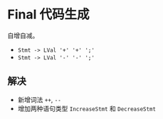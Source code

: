 # Final 代码生成

自增自减。

- `Stmt -> LVal '+' '+' ';'`
- `Stmt -> LVal '-' '-' ';'`

## 解决

- 新增词法 `++`, `--`
- 增加两种语句类型 `IncreaseStmt` 和 `DecreaseStmt`
